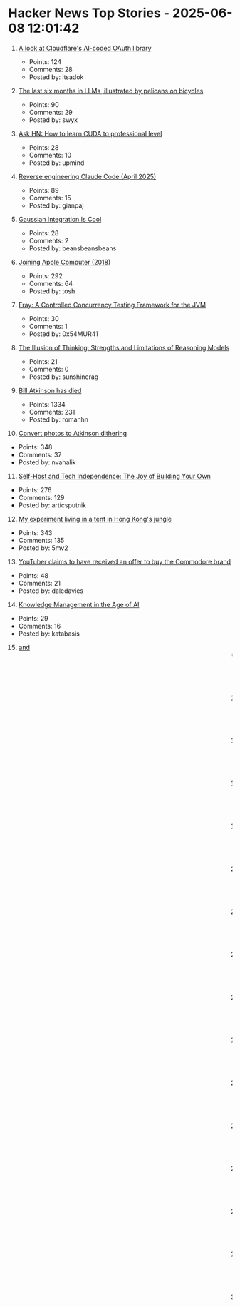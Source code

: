 # Hacker News Top Stories - 2025-06-08 12:01:42

1. [A look at Cloudflare's AI-coded OAuth library](https://neilmadden.blog/2025/06/06/a-look-at-cloudflares-ai-coded-oauth-library/)
   - Points: 124
   - Comments: 28
   - Posted by: itsadok

2. [The last six months in LLMs, illustrated by pelicans on bicycles](https://simonwillison.net/2025/Jun/6/six-months-in-llms/)
   - Points: 90
   - Comments: 29
   - Posted by: swyx

3. [Ask HN: How to learn CUDA to professional level](undefined)
   - Points: 28
   - Comments: 10
   - Posted by: upmind

4. [Reverse engineering Claude Code (April 2025)](https://kirshatrov.com/posts/claude-code-internals)
   - Points: 89
   - Comments: 15
   - Posted by: gianpaj

5. [Gaussian Integration Is Cool](https://rohangautam.github.io/blog/chebyshev_gauss/)
   - Points: 28
   - Comments: 2
   - Posted by: beansbeansbeans

6. [Joining Apple Computer (2018)](https://www.folklore.org/Joining_Apple_Computer.html)
   - Points: 292
   - Comments: 64
   - Posted by: tosh

7. [Fray: A Controlled Concurrency Testing Framework for the JVM](https://github.com/cmu-pasta/fray)
   - Points: 30
   - Comments: 1
   - Posted by: 0x54MUR41

8. [The Illusion of Thinking: Strengths and Limitations of Reasoning Models](https://machinelearning.apple.com/research/illusion-of-thinking)
   - Points: 21
   - Comments: 0
   - Posted by: sunshinerag

9. [Bill Atkinson has died](https://daringfireball.net/linked/2025/06/07/bill-atkinson-rip)
   - Points: 1334
   - Comments: 231
   - Posted by: romanhn

10. [Convert photos to Atkinson dithering](https://gazs.github.io/canvas-atkinson-dither/)
   - Points: 348
   - Comments: 37
   - Posted by: nvahalik

11. [Self-Host and Tech Independence: The Joy of Building Your Own](https://www.ssp.sh/blog/self-host-self-independence/)
   - Points: 276
   - Comments: 129
   - Posted by: articsputnik

12. [My experiment living in a tent in Hong Kong's jungle](https://corentin.trebaol.com/Blog/8.+The+Homelessness+Experiment)
   - Points: 343
   - Comments: 135
   - Posted by: 5mv2

13. [YouTuber claims to have received an offer to buy the Commodore brand](https://www.amiga-news.de/en/news/AN-2025-06-00029-EN.html)
   - Points: 48
   - Comments: 21
   - Posted by: daledavies

14. [Knowledge Management in the Age of AI](https://ericgardner.info/notes/knowledge-management-june-2025)
   - Points: 29
   - Comments: 16
   - Posted by: katabasis

15. [<Blink> and <Marquee> (2020)](https://danq.me/2020/11/11/blink-and-marquee/)
   - Points: 113
   - Comments: 85
   - Posted by: ghssds

16. [Coventry Very Light Rail](https://www.coventry.gov.uk/coventry-light-rail)
   - Points: 100
   - Comments: 137
   - Posted by: Kaibeezy

17. [Apple Is on Defense at WWDC](https://www.theverge.com/apple/681739/wwdc-2025-epic-trial-apple-intelligence)
   - Points: 15
   - Comments: 0
   - Posted by: pseudolus

18. [BorgBackup 2 has no server-side append-only anymore](https://github.com/borgbackup/borg/pull/8798)
   - Points: 152
   - Comments: 91
   - Posted by: jaegerma

19. [Focus and Context and LLMs](https://taras.glek.net/posts/focus-and-context-and-llms/)
   - Points: 4
   - Comments: 0
   - Posted by: tarasglek

20. [Installing Microsoft Windows 98 in DOSBox-X](https://dosbox-x.com/wiki/Guide%3AInstalling-Windows-98#_windows_editions_this_guide_applies_to)
   - Points: 48
   - Comments: 18
   - Posted by: keepamovin

21. [Louis Rossmann: We've started a foundation to bring back ownership [video]](https://www.youtube.com/watch?v=WBG6Vw3nxZs)
   - Points: 173
   - Comments: 39
   - Posted by: walterbell

22. [Researchers develop ‘transparent paper’ as alternative to plastics](https://japannews.yomiuri.co.jp/science-nature/technology/20250605-259501/)
   - Points: 404
   - Comments: 253
   - Posted by: anigbrowl

23. [Field Notes from Shipping Real Code with Claude](https://diwank.space/field-notes-from-shipping-real-code-with-claude)
   - Points: 118
   - Comments: 42
   - Posted by: diwank

24. [What was Radiant AI, anyway?](https://blog.paavo.me/radiant-ai/)
   - Points: 181
   - Comments: 106
   - Posted by: paavohtl

25. [FAA to eliminate floppy disks used in air traffic control systems](https://www.tomshardware.com/pc-components/storage/the-faa-seeks-to-eliminate-floppy-disk-usage-in-air-traffic-control-systems)
   - Points: 35
   - Comments: 20
   - Posted by: daledavies

26. [Discovering a JDK Race Condition, and Debugging It in 30 Minutes with Fray](https://aoli.al/blogs/jdk-bug/)
   - Points: 111
   - Comments: 18
   - Posted by: aoli-al

27. [Why We're Moving on from Nix](https://blog.railway.com/p/introducing-railpack)
   - Points: 235
   - Comments: 107
   - Posted by: mooreds

28. [Why Understanding Software Cycle Time Is Messy, Not Magic](https://arxiv.org/abs/2503.05040)
   - Points: 48
   - Comments: 9
   - Posted by: SiempreViernes

29. [A Knockout Blow for LLMs?](https://garymarcus.substack.com/p/a-knockout-blow-for-llms)
   - Points: 44
   - Comments: 39
   - Posted by: tu7001

30. [Getting Past Procrastination](https://spectrum.ieee.org/getting-past-procastination)
   - Points: 365
   - Comments: 152
   - Posted by: WaitWaitWha

